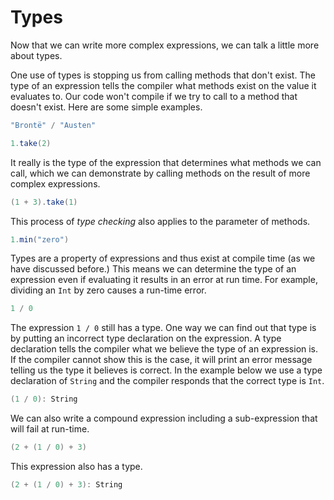 # Types

Now that we can write more complex expressions, we can talk a little more about types.

One use of types is stopping us from calling methods that don't exist. The type of an expression tells the compiler what methods exist on the value it evaluates to. Our code won't compile if we try to call to a method that doesn't exist. Here are some simple examples.

```scala mdoc:fail
"Brontë" / "Austen"
```

```scala mdoc:fail
1.take(2)
```

It really is the type of the expression that determines what methods we can call, which we can demonstrate by calling methods on the result of more complex expressions.

```scala mdoc:fail
(1 + 3).take(1)
```

This process of *type checking* also applies to the parameter of methods.

```scala mdoc:fail
1.min("zero")
```

Types are a property of expressions and thus exist at compile time (as we have discussed before.) This means we can determine the type of an expression even if evaluating it results in an error at run time. For example, dividing an `Int` by zero causes a run-time error.

```scala mdoc:crash
1 / 0
```

The expression `1 / 0` still has a type. One way we can find out that type is by putting an incorrect type declaration on the expression. A type declaration tells the compiler what we believe the type of an expression is. If the compiler cannot show this is the case, it will print an error message telling us the type it believes is correct. In the example below we use a type declaration of `String` and the compiler responds that the correct type is `Int`.

```scala mdoc:fail
(1 / 0): String
```

We can also write a compound expression including a sub-expression that will fail at run-time.

```scala mdoc:crash
(2 + (1 / 0) + 3)
```

This expression also has a type.

```scala mdoc:fail
(2 + (1 / 0) + 3): String
```
